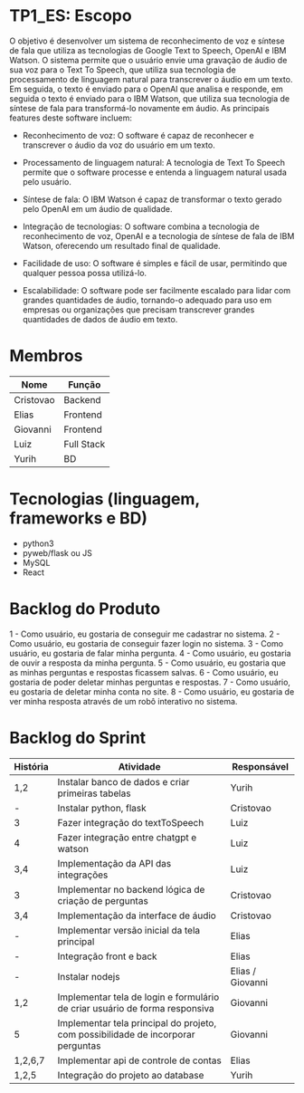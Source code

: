 # TP1_ES: Escopo
O objetivo é desenvolver um sistema de reconhecimento de voz e síntese de fala que utiliza as tecnologias de Google Text to Speech, OpenAI e IBM Watson. O sistema permite que o usuário envie uma gravação de áudio de sua voz para o Text To Speech, que utiliza sua tecnologia de processamento de linguagem natural para transcrever o áudio em um texto. Em seguida, o texto é enviado para o OpenAI que analisa e responde, em seguida o texto é enviado para o IBM Watson, que utiliza sua tecnologia de síntese de fala para transformá-lo novamente em áudio. As principais features deste software incluem: 
- Reconhecimento de voz: O software é capaz de reconhecer e transcrever o áudio da voz do usuário em um texto. 

- Processamento de linguagem natural: A tecnologia de Text To Speech permite que o software processe e entenda a linguagem natural usada pelo usuário. 

- Síntese de fala: O IBM Watson é capaz de transformar o texto gerado pelo OpenAI em um áudio de qualidade. 

- Integração de tecnologias: O software combina a tecnologia de reconhecimento de voz, OpenAI e a tecnologia de síntese de fala de IBM Watson, oferecendo um resultado final de qualidade. 

- Facilidade de uso: O software é simples e fácil de usar, permitindo que qualquer pessoa possa utilizá-lo.

- Escalabilidade: O software pode ser facilmente escalado para lidar com grandes quantidades de áudio, tornando-o adequado para uso em empresas ou organizações que precisam transcrever grandes quantidades de dados de áudio em texto.

# Membros 
Nome | Função
-----|-------
Cristovao|Backend
Elias|Frontend
Giovanni|Frontend
Luiz|Full Stack
Yurih|BD

# Tecnologias (linguagem, frameworks e BD)
- python3
- pyweb/flask ou JS
- MySQL
- React

# Backlog do Produto
1 - Como usuário, eu gostaria de conseguir me cadastrar no sistema.
2 - Como usuário, eu gostaria de conseguir fazer login no sistema.
3 - Como usuário, eu gostaria de falar minha pergunta.
4 - Como usuário, eu gostaria de ouvir a resposta da minha pergunta.
5 - Como usuário, eu gostaria que as minhas perguntas e respostas ficassem salvas.
6 - Como usuário, eu gostaria de poder deletar minhas perguntas e respostas.
7 - Como usuário, eu gostaria de deletar minha conta no site.
8 - Como usuário, eu gostaria de ver minha resposta através de um robô interativo no sistema.

# Backlog do Sprint
História | Atividade | Responsável
---------|------------|-------------
1,2 | Instalar banco de dados e criar primeiras tabelas | Yurih
 - | Instalar python, flask | Cristovao
3 | Fazer integração do textToSpeech | Luiz
4 | Fazer integração entre chatgpt e watson | Luiz
3,4 | Implementação da API das integrações | Luiz
3 | Implementar no backend lógica de criação de perguntas | Cristovao
3,4 | Implementação da interface de áudio | Cristovao
 - | Implementar versão inicial da tela principal | Elias
 - | Integração front e back | Elias
 - | Instalar  nodejs  | Elias / Giovanni
1,2 | Implementar tela de login e formulário de criar usuário de forma responsiva | Giovanni
5 | Implementar tela principal do projeto, com possibilidade de incorporar perguntas | Giovanni
1,2,6,7 | Implementar api de controle de contas | Elias
1,2,5 | Integração do projeto ao database | Yurih
